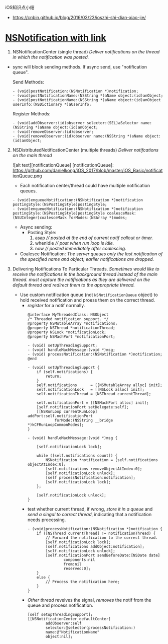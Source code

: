 iOS知识点小结
* https://cnbin.github.io/blog/2016/03/23/ioszhi-shi-dian-xiao-jie/

# [NSNotification with link](https://developer.apple.com/library/content/documentation/Cocoa/Conceptual/Notifications/Articles/Notifications.html#//apple_ref/doc/uid/20000215-BCICIHGE)

1. NSNotificationCenter (single thread) _Deliver notifications on the thread in which the notification was posted._

  * sync will block sending methods. If async send, use "notification queue".

    Send Methods:
    ```
    - (void)postNotification:(NSNotification *)notification;
    - (void)postNotificationName:(NSString *)aName object:(id)anObject;
    - (void)postNotificationName:(NSString *)aName object:(id)anObject userInfo:(NSDictionary *)aUserInfo;
    ```
    Register Methods:
    ```
    - (void)addObserver:(id)observer selector:(SEL)aSelector name:(NSString *)aName object:(id)anObject;
    - (void)removeObserver:(id)observer;
    - (void)removeObserver:(id)observer name:(NSString *)aName object:(id)anObject;
    ```

2. NSDistributedNotificationCenter (multiple threads) _Deliver notifcations on the main thread_

    ![alt text][notificationQueue]
[notificationQueue]: https://github.com/danielkong/iOS_2017/blob/master/iOS_Basic/notificationQueue.png

    * Each notification center/thread could have multiple notification queues.

    ```
    - (void)enqueueNotification:(NSNotification *)notification postingStyle:(NSPostingStyle)postingStyle;
    - (void)enqueueNotification:(NSNotification *)notification postingStyle:(NSPostingStyle)postingStyle coalesceMask:(NSUInteger)coalesceMask forModes:(NSArray *)modes;
    ```

      * Async sending:
        * Posting Style:
            1. asap _// posted at the end of current notif callout or timer._
            2. whenIdle _// post when run loop is idle._
            3. now  _// posted immediately after coalescing._
      * Coalesce Notification: _The server queues only the last notification of the specified name and object; earlier notifications are dropped._

3. Delivering Notifications To Particular Threads. _Sometimes would like to receive the notifications in the background thread instead of the main thread. must capture the notifications as they are delivered on the default thread and redirect them to the appropriate thread._ 
    
    * Use custom notification queue (not `NSNotificationQueue` object) to hold received notification and proess them on the correct thread.
        - *register* for a notif normally.
            ```
            @interface MyThreadedClass: NSObject
            /* Threaded notification support. */
            @property NSMutableArray *notifications;
            @property NSThread *notificationThread;
            @property NSLock *notificationLock;
            @property NSMachPort *notificationPort;
             
            - (void) setUpThreadingSupport;
            - (void) handleMachMessage:(void *)msg;
            - (void) processNotification:(NSNotification *)notification;
            @end
            ```
            ```
            - (void) setUpThreadingSupport {
                if (self.notifications) {
                    return;
                }
                self.notifications      = [[NSMutableArray alloc] init];
                self.notificationLock   = [[NSLock alloc] init];
                self.notificationThread = [NSThread currentThread];
             
                self.notificationPort = [[NSMachPort alloc] init];
                [self.notificationPort setDelegate:self];
                [[NSRunLoop currentRunLoop] addPort:self.notificationPort
                        forMode:(NSString __bridge *)kCFRunLoopCommonModes];
            }
            ```
            ```
            - (void) handleMachMessage:(void *)msg {
 
                [self.notificationLock lock];
             
                while ([self.notifications count]) {
                    NSNotification *notification = [self.notifications objectAtIndex:0];
                    [self.notifications removeObjectAtIndex:0];
                    [self.notificationLock unlock];
                    [self processNotification:notification];
                    [self.notificationLock lock];
                };
             
                [self.notificationLock unlock];
            }
            ```
        - test whether current thread, if wrong, *store it in a queue* and *send a singal to correct thread*, indicating that a notification needs processing.
            ```
            - (void)processNotification:(NSNotification *)notification {
                if ([NSThread currentThread] != notificationThread) {
                    // Forward the notification to the correct thread.
                    [self.notificationLock lock];
                    [self.notifications addObject:notification];
                    [self.notificationLock unlock];
                    [self.notificationPort sendBeforeDate:[NSDate date]
                            components:nil
                            from:nil
                            reserved:0];
                }
                else {
                    // Process the notification here;
                }
            }
            ```
        - *Other thread* reveives the signal, *removes* the notif from the queue and process notification.
            ```
            [self setupThreadingSupport];
            [[NSNotificationCenter defaultCenter]
                    addObserver:self
                    selector:@selector(processNotification:)
                    name:@"NotificationName"
                    object:nil];
            ```

